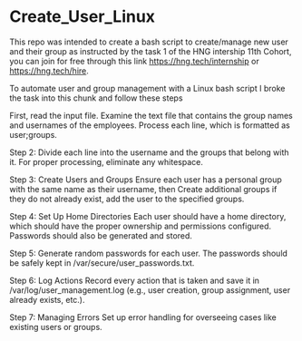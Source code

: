 # Create_User_Linux

This repo was intended to create a bash script to create/manage new user and their group as instructed by the task 1 of the HNG intership 11th Cohort, you can join for free through this link https://hng.tech/internship or https://hng.tech/hire.

To automate user and group management with a Linux bash script I broke the task into this chunk and follow these steps

First, read the input file.
Examine the text file that contains the group names and usernames of the employees. Process each line, which is formatted as user;groups.

Step 2: Divide each line into the username and the groups that belong with it. For proper processing, eliminate any whitespace.

Step 3: Create Users and Groups
Ensure each user has a personal group with the same name as their username, then Create additional groups if they do not already exist, add the user to the specified groups.

Step 4: Set Up Home Directories
Each user should have a home directory, which should have the proper ownership and permissions configured. Passwords should also be generated and stored.

Step 5: Generate random passwords for each user.
The passwords should be safely kept in /var/secure/user_passwords.txt. 

Step 6: Log Actions
Record every action that is taken and save it in /var/log/user_management.log (e.g., user creation, group assignment, user already exists, etc.).

Step 7: Managing Errors
Set up error handling for overseeing cases like existing users or groups.


